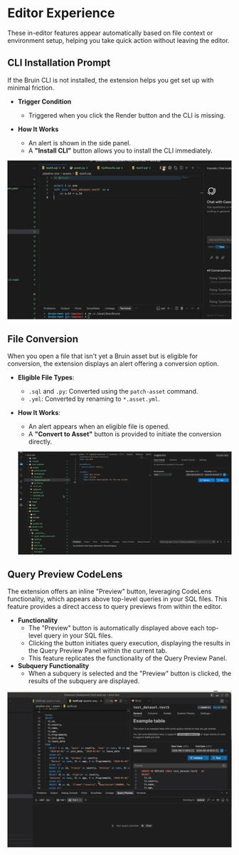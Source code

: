 # Editor Experience
These in-editor features appear automatically based on file context or environment setup, helping you take quick action without leaving the editor.

## CLI Installation Prompt
If the Bruin CLI is not installed, the extension helps you get set up with minimal friction.

* **Trigger Condition**
  * Triggered when you click the Render button and the CLI is missing.

* **How It Works**
  * An alert is shown in the side panel.
  * A **"Install CLI"** button allows you to install the CLI immediately.

![Install Bruin CLI](../../../public/vscode-extension/panels/side-panel/install-cli.gif)

## File Conversion
When you open a file that isn't yet a Bruin asset but is eligible for conversion, the extension displays an alert offering a conversion option.

* **Eligible File Types**:
  * `.sql` and `.py`: Converted using the `patch-asset` command.
  * `.yml`: Converted by renaming to `*.asset.yml`.

* **How It Works**:
  * An alert appears when an eligible file is opened.
  * A **"Convert to Asset"** button is provided to initiate the conversion directly.

  ![Convert file to Bruin asset](../../../public/vscode-extension/panels/side-panel/convert-file-to-asset.gif)

## Query Preview CodeLens
The extension offers an inline "Preview" button, leveraging CodeLens functionality, which appears above top-level queries in your SQL files. This feature provides a direct access to query previews from within the editor.

* **Functionality**
  * The "Preview" button is automatically displayed above each top-level query in your SQL files.
  * Clicking the button initiates query execution, displaying the results in the Query Preview Panel within the current tab.
  * This feature replicates the functionality of the Query Preview Panel.
* **Subquery Functionality**
  * When a subquery is selected and the "Preview" button is clicked, the results of the subquery are displayed.

![CodeLens Preview Button](../../../public/vscode-extension/panels/side-panel/codelens-preview.gif)
